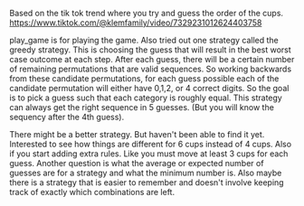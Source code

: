 Based on the tik tok trend where you try and guess the order of the cups.
https://www.tiktok.com/@klemfamily/video/7329231012624403758

play_game is for playing the game. Also tried out one strategy called the greedy strategy. This is choosing the guess that will result in the best worst case outcome at each step. After each guess, there will be a certain number of remaining permutations that are valid sequences. So working backwards from these candidate permutations, for each guess possible each of the candidate permutation will either have 0,1,2, or 4 correct digits. So the goal is to pick a guess such that each category is roughly equal. 
This strategy can always get the right sequence in 5 guesses. (But you will know the sequency after the 4th guess).

There might be a better strategy. But haven't been able to find it yet.
Interested to see how things are different for 6 cups instead of 4 cups. Also if you start adding extra rules.
Like you must move at least 3 cups for each guess. Another question is what the average or expected number of guesses are for a strategy and what the minimum number is.
Also maybe there is a strategy that is easier to remember and doesn't involve keeping track of exactly which combinations are left.